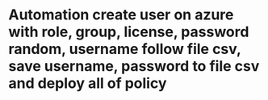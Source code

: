 # Automation create user on azure with role, group, license, password random, username follow file csv, save username, password to file csv and deploy all of policy 

